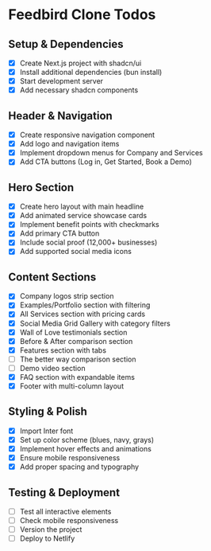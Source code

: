 # Feedbird Clone Todos

## Setup & Dependencies
- [x] Create Next.js project with shadcn/ui
- [x] Install additional dependencies (bun install)
- [x] Start development server
- [x] Add necessary shadcn components

## Header & Navigation
- [x] Create responsive navigation component
- [x] Add logo and navigation items
- [x] Implement dropdown menus for Company and Services
- [x] Add CTA buttons (Log in, Get Started, Book a Demo)

## Hero Section
- [x] Create hero layout with main headline
- [x] Add animated service showcase cards
- [x] Implement benefit points with checkmarks
- [x] Add primary CTA button
- [x] Include social proof (12,000+ businesses)
- [x] Add supported social media icons

## Content Sections
- [x] Company logos strip section
- [x] Examples/Portfolio section with filtering
- [x] All Services section with pricing cards
- [x] Social Media Grid Gallery with category filters
- [x] Wall of Love testimonials section
- [x] Before & After comparison section
- [x] Features section with tabs
- [ ] The better way comparison section
- [ ] Demo video section
- [x] FAQ section with expandable items
- [x] Footer with multi-column layout

## Styling & Polish
- [x] Import Inter font
- [x] Set up color scheme (blues, navy, grays)
- [x] Implement hover effects and animations
- [x] Ensure mobile responsiveness
- [x] Add proper spacing and typography

## Testing & Deployment
- [ ] Test all interactive elements
- [ ] Check mobile responsiveness
- [ ] Version the project
- [ ] Deploy to Netlify
